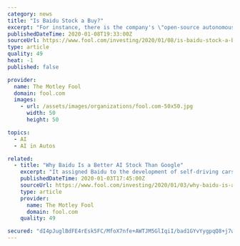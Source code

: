 ```yaml
---
category: news
title: "Is Baidu Stock a Buy?"
excerpt: "For instance, there is the company's \"open-source autonomous vehicle technology platform\" Apollo. Baidu claims to have over 135 partners that support its self-driving cars initiative, and while we are still in the early stages of the autonomous cars revolution, Baidu is looking to maintain an edge in this potentially lucrative market with a ..."
publishedDateTime: 2020-01-08T19:33:00Z
sourceUrl: https://www.fool.com/investing/2020/01/08/is-baidu-stock-a-buy.aspx
type: article
quality: 49
heat: -1
published: false

provider:
  name: The Motley Fool
  domain: fool.com
  images:
    - url: /assets/images/organizations/fool.com-50x50.jpg
      width: 50
      height: 50

topics:
  - AI
  - AI in Autos

related:
  - title: "Why Baidu Is a Better AI Stock Than Google"
    excerpt: "It assigned Baidu to the development of self-driving cars, Alibaba to smart cities, Tencent to digital healthcare, and iFlyTek to voice recognition. Baidu also launched a state-backed engineering laboratory for deep learning technologies like computer vision, machine hearing, biometric identification, and human-computer interactions."
    publishedDateTime: 2020-01-03T17:45:00Z
    sourceUrl: https://www.fool.com/investing/2020/01/03/why-baidu-is-a-better-ai-stock-than-google.aspx
    type: article
    provider:
      name: The Motley Fool
      domain: fool.com
    quality: 49

secured: "dI4pJuglBdFE4rEsk5FC/MfoX7nfe+AWTJM5GlIqiI/bad1GYvYygpqQ8+j7wIy6l6+iNBcuG0CJaCPxu+gBe30RPfnFUTrNvtAxnmU+1QKn8lh8CfesH2H20SpkcMa3GtaEYsGR0xnTj9uegdyTFF+VjkbT/9OEtUyrELozxcDptQlHmsuEO54r6RcLH+pfHvUAwqdTA4h3ATqKmZurqQPPZUZdNXl6iaFNEnae8b9UQAur2iDLHk2VYzhRgZSwQrQCv1pawZnvVenklfPBs1jMzZCj+nJD3xijkvmkpffbotvygBNYDeVDgWL9Hqo2AjbTqoZ6JLQ6E+lNvAy9oDRoRc9m99lx1dzHqcuFyPryJMVybb6hWFsfFCgdf5QLIxzdkupcr6uI1xiEzbnqHKdARFoxe1R+KUcuj1O7Wl/LzQ1BqYOOkyswLurwzA+xypXzQayZsXqA0bgIa9Zqcw==;ptHJxjvdJpHZwnL1wv/NwQ=="
---
```


